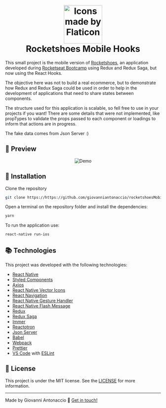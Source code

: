 <h1 align="center">
    <img alt="Icons made by Flaticon" src="https://image.flaticon.com/icons/svg/1108/1108832.svg" height="124" width="124">
    <br>
    Rocketshoes Mobile Hooks
</h1>

This small project is the mobile version of [Rocketshoes](https://github.com/giovanniantonaccio/Rocketshoes), an application developed during [Rocketseat Bootcamp](https://rocketseat.com.br/bootcamp) using Redux and Redux Saga, but now using the React Hooks.

The objective here was not to build a real ecommerce, but to demonstrate how Redux and Redux Saga could be used in order to help in the development of applications that need to share states between components.

The structure used for this application is scalable, so fell free to use in your projects if you want! There are some details that were not implemented, like propTypes to validate the props passed to each component or loadings to inform that actions are in progress.

The fake data comes from Json Server :)

## :eyes: Preview

<p align="center">
  <img alt="Demo" src="https://media.giphy.com/media/Qajo2DxZ9EDbufT0Uv/giphy.gif">
</p>

## :rocket: Installation

Clone the repository

```bash
git clone https://https://github.com/giovanniantonaccio/rocketshoesMobile.git
```

Open a terminal on the repository folder and install the dependencies:

```bash
yarn
```

To run the application use:

```bash
react-native run-ios
```

## :books: Technologies

This project was developed with the following technologies:

- [React Native](https://facebook.github.io/react-native/)
- [Styled Components](https://www.styled-components.com/)
- [Axios](https://github.com/axios/axios)
- [React Native Vector Icons](https://github.com/oblador/react-native-vector-icons)
- [React Navigation](https://reactnavigation.org/)
- [React Native Gesture Handler](https://kmagiera.github.io/react-native-gesture-handler/docs/getting-started.html)
- [React Native Flash Message](https://www.npmjs.com/package/react-native-flash-message)
- [Redux](https://redux.js.org/)
- [Redux Saga](https://github.com/redux-saga/redux-saga)
- [Immer](https://github.com/immerjs/immer)
- [Reactotron](https://github.com/infinitered/reactotron)
- [Json Server](https://github.com/typicode/json-server)
- [Babel](https://babeljs.io/)
- [Webpack](https://webpack.js.org/)
- [Prettier](https://prettier.io/)
- [VS Code](https://code.visualstudio.com/) with [ESLint](https://marketplace.visualstudio.com/items?itemName=dbaeumer.vscode-eslint)

## :memo: License

This project is under the MIT license. See the [LICENSE](https://github.com/giovanniantonaccio/rocketshoesMobileHooks/blob/master/LICENSE) for more information.

---

Made by Giovanni Antonaccio :wave: [Get in touch!](https://www.linkedin.com/in/giovanniantonaccio/)
